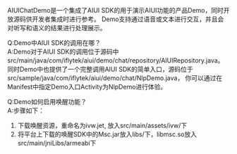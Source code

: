 AIUIChatDemo是一个集成了AIUI SDK的用于演示AIUI功能的产品Demo，同时开放源码供开发者集成时进行参考。
Demo支持通过语音或文本进行交互，并且会对听写和语义的结果进行处理展示。

Q:Demo中AIUI SDK的调用在哪？<br>
A:Demo对于AIUI SDK的调用位于源码中src/main/java/com/iflytek/aiui/demo/chat/repository/AIUIRepository.java。
  同时Demo中也提供了一个完整调用AIUI SDK的简单入口，源码位于src/sample/java/com/iflytek/aiui/demo/chat/NlpDemo.java，
  你可以通过在Manifest中指定Demo入口Activity为NlpDemo进行体验。

Q:Demo如何启用唤醒功能？<br>
A:步骤如下：
  1. 下载唤醒资源，重命名为ivw.jet, 放入src/main/assets/ivw/下
  2. 将平台上下载的唤醒SDK中的Msc.jar放入libs/下，libmsc.so放入src/main/jniLibs/armeabi下
